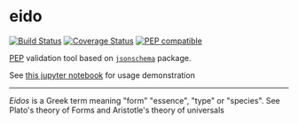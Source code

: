 # eido

[![Build Status](https://travis-ci.org/pepkit/eido.svg?branch=master)](https://travis-ci.org/pepkit/eido)
[![Coverage Status](https://coveralls.io/repos/github/pepkit/eido/badge.svg?branch=master)](https://coveralls.io/github/pepkit/eido?branch=master)
[![PEP compatible](http://pepkit.github.io/img/PEP-compatible-green.svg)](http://pepkit.github.io)

[PEP](http://pepkit.github.io) validation tool based on [`jsonschema`](https://github.com/Julian/jsonschema) package.

See [this jupyter notebook](docs/demo.ipynb) for usage demonstration

---
*Eidos* is a Greek term meaning "form" "essence", "type" or "species". See Plato's theory of Forms and Aristotle's theory of universals
